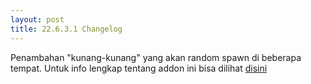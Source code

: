 ```yaml
---
layout: post
title: 22.6.3.1 Changelog
---
```

Penambahan "kunang-kunang" yang akan random spawn di beberapa tempat. Untuk info lengkap tentang addon ini bisa dilihat [disini](https://mcpedl.com/ambient-fireflies/)

